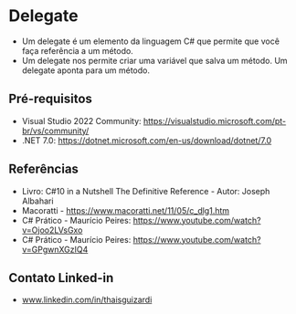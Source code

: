 # Delegate

- Um delegate é um elemento da linguagem C# que permite que você faça referência a um método.
- Um delegate nos permite criar uma variável que salva um método. Um delegate aponta para um método.

## Pré-requisitos

- Visual Studio 2022 Community: https://visualstudio.microsoft.com/pt-br/vs/community/
- .NET 7.0: https://dotnet.microsoft.com/en-us/download/dotnet/7.0

## Referências

- Livro: C#10 in a Nutshell The Definitive Reference - Autor: Joseph Albahari
- Macoratti - https://www.macoratti.net/11/05/c_dlg1.htm
- C# Prático - Maurício Peires: https://www.youtube.com/watch?v=Ojoo2LVsGxo
- C# Prático - Maurício Peires: https://www.youtube.com/watch?v=GPgwnXGzIQ4

## Contato Linked-in

- www.linkedin.com/in/thaisguizardi
